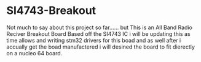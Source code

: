 # SI4743-Breakout

Not much to say about this project so far...... but This is an All Band Radio Reciver Breakout Board Based off the SI4743 IC i will be updating this as time allows and writing 
stm32 drivers for this boad and as well after i accually get the boad manufactered i will desined the board to fit dierectly on a nucleo 64 board.
